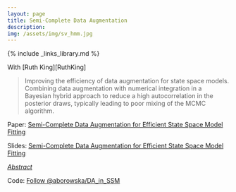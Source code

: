 ```yaml
---
layout: page
title: Semi-Complete Data Augmentation
description: 
img: /assets/img/sv_hmm.jpg
---
```

{% include _links_library.md %}

<script type="text/javascript">
 function showhide(id) {
    var e = document.getElementById(id);
    e.style.display = (e.style.display == 'block') ? 'none' : 'block';
 }
</script>
   
With [Ruth King][RuthKing]

> Improving the efficiency of data augmentation for state space models. Combining data augmentation with numerical integration in a Bayesian hybrid approach to reduce a high autocorrelation in the posterior draws, typically leading to poor mixing of the MCMC algorithm.	


<i class="fa fa-download fa-ld" aria-hidden="true"></i> Paper: <a class="page-link" href="{{ '/research/Borowska, King - Semi-Complete Data Augmentation for Efficient State Space Model Fitting.pdf' | prepend: site.baseurl | prepend: site.url }}">Semi-Complete Data Augmentation for Efficient State Space Model Fitting</a>

<i class="fa fa-download fa-ld" aria-hidden="true"></i> Slides: <a class="page-link" href="{{ '/research/A.Borowska - Semi-Complete Data Augmentation for Efficient State Space Model Fitting.pdf' | prepend: site.baseurl | prepend: site.url }}">Semi-Complete Data Augmentation for Efficient State Space Model Fitting</a>

<i class="fa fa-sticky-note" aria-hidden="true"></i> <a href="javascript:showhide('scda')">_Abstract_</a>
<div id="scda" style="display:none;">
<p>  <div style="font-size:0.85em; text-align: justify;">
A novel efficient model-fitting algorithm for state space models is proposed. State space models are an intuitive and flexible class of models, frequently used due to the combination of their natural separation of the different mechanisms acting on the system of interest: the latent underlying system process; and the observation process. This flexibility, however, often comes at the price of substantially more complicated fitting of such models to data due to the associated likelihood being analytically intractable. For the general case a Bayesian data augmentation approach is often employed, where the true unknown states are treated as auxiliary variables and imputed within the MCMC algorithm. However, standard "vanilla" MCMC algorithms may perform very poorly due to high correlation between the imputed states and/or parameters, leading to the need for specialist algorithms. The proposed method circumvents the inefficiencies of traditional approaches by combining data augmentation with numerical integration in a Bayesian hybrid approach. This approach permits the use of standard "vanilla" updating algorithms that perform considerably better than the traditional approach in terms of considerably improved mixing and hence lower autocorrelation. A proposed semi-complete data augmentation algorithm is used in different application areas and associated types of models, leading to distinct implementation schemes and demonstrating efficiency gains in empirical studies.</div> </p>
</div>




Code: <a class="github-button" href="https://github.com/aborowska/DA_in_SSM" data-size="large" aria-label="Follow @aborowska/DA_in_SSM on GitHub">Follow @aborowska/DA_in_SSM</a>